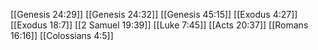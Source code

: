 [[Genesis 24:29]]
[[Genesis 24:32]]
[[Genesis 45:15]]
[[Exodus 4:27]]
[[Exodus 18:7]]
[[2 Samuel 19:39]]
[[Luke 7:45]]
[[Acts 20:37]]
[[Romans 16:16]]
[[Colossians 4:5]]
